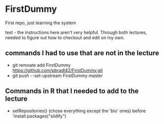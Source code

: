 # FirstDummy
First repo, just learning the system

test - the instructions here aren't very helpful. Through both lectures, needed to figure out how to checkout and edit on my own.

## commands I had to use that are not in the lecture

* git remoate add FirstDummy https://github.com/pbradl42/FirstDummy.git
* git push --set-upstream FirstDummy master

## Commands in R that I needed to add to the lecture

* setRepositories() (chose everything except the 'bio' ones) before 'install.packages("slidify")

